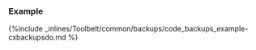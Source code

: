 <!-- usedin: [ _legacy_docker/Toolbelt] - post: -->


### Example

{%include _inlines/Toolbelt/common/backups/code_backups_example-cxbackupsdo.md %}



